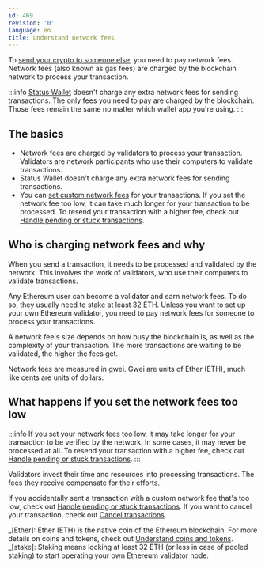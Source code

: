 ```yaml
---
id: 469
revision: '0'
language: en
title: Understand network fees
---
```


To [send your crypto to someone else](./send-crypto.md), you need to pay network fees. Network fees (also known as gas fees) are charged by the blockchain network to process your transaction.

:::info
[Status Wallet](./status-wallet-your-quick-start-guide.md) doesn't charge any extra network fees for sending transactions. The only fees you need to pay are charged by the blockchain. Those fees remain the same no matter which wallet app you're using.
:::

## The basics

- Network fees are charged by validators to process your transaction. Validators are network participants who use their computers to validate transactions.
- Status Wallet doesn't charge any extra network fees for sending transactions.
- You can [set custom network fees](./set-custom-network-fees.md) for your transactions. If you set the network fee too low, it can take much longer for your transaction to be processed. To resend your transaction with a higher fee, check out [Handle pending or stuck transactions](./handle-pending-or-stuck-transactions.md).

## Who is charging network fees and why

When you send a transaction, it needs to be processed and validated by the network. This involves the work of validators, who use their computers to validate transactions.

Any Ethereum user can become a validator and earn network fees. To do so, they usually need to stake at least 32 ETH. Unless you want to set up your own Ethereum validator, you need to pay network fees for someone to process your transactions.

A network fee's size depends on how busy the blockchain is, as well as the complexity of your transaction. The more transactions are waiting to be validated, the higher the fees get.

Network fees are measured in gwei. Gwei are units of Ether (ETH), much like cents are units of dollars.

## What happens if you set the network fees too low

:::info
If you set your network fees too low, it may take longer for your transaction to be verified by the network. In some cases, it may never be processed at all. To resend your transaction with a higher fee, check out [Handle pending or stuck transactions](./handle-pending-or-stuck-transactions.md).
:::

Validators invest their time and resources into processing transactions. The fees they receive compensate for their efforts.

If you accidentally sent a transaction with a custom network fee that's too low, check out [Handle pending or stuck transactions](./handle-pending-or-stuck-transactions.md). If you want to cancel your transaction, check out [Cancel transactions](./cancel-transactions.md).

_[Ether]: Ether (ETH) is the native coin of the Ethereum blockchain. For more details on coins and tokens, check out [Understand coins and tokens](./understand-coins-and-tokens.md).
_[stake]: Staking means locking at least 32 ETH (or less in case of pooled staking) to start operating your own Ethereum validator node.
